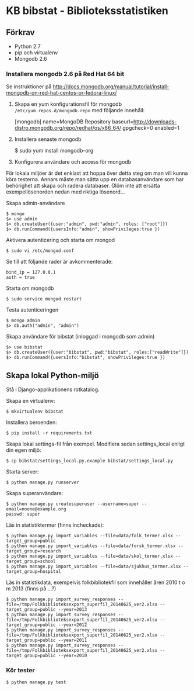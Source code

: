 KB bibstat - Biblioteksstatistiken
==================================

## Förkrav ##

* Python 2.7
* pip och virtualenv
* Mongodb 2.6

### Installera mongodb 2.6 på Red Hat 64 bit ###

Se instruktioner på http://docs.mongodb.org/manual/tutorial/install-mongodb-on-red-hat-centos-or-fedora-linux/

1. Skapa en yum konfigurationsfil för mongodb `/etc/yum.repos.d/mongodb.repo` med följande innehåll:

	[mongodb]
	name=MongoDB Repository
	baseurl=http://downloads-distro.mongodb.org/repo/redhat/os/x86_64/
	gpgcheck=0
	enabled=1

2. Installera senaste mongodb

	$ sudo yum install mongodb-org

3. Konfigurera användare och access för mongodb

För lokala miljöer är det enklast att hoppa över detta steg om man vill kunna köra testerna. 
Annars måste man sätta upp en databasanvändare som har behörighet att skapa och radera databaser.
Glöm inte att ersätta exempellösenorden nedan med riktiga lösenord...

Skapa admin-användare	

	$ mongo
	$> use admin
	$> db.createUser({user:"admin", pwd:"admin", roles: ["root"]})
	$> db.runCommand({usersInfo:"admin", showPrivileges:true })

Aktivera autenticering och starta om mongod
	
	$ sudo vi /etc/mongod.conf

Se till att följande rader är avkommenterade:

	bind_ip = 127.0.0.1
	auth = true
	
Starta om mongodb

	$ sudo service mongod restart
	
Testa autenticeringen
	
	$ mongo admin
	$> db.auth("admin", "admin")

Skapa användare för bibstat (inloggad i mongodb som admin)

	$> use bibstat
	$> db.createUser({user:"bibstat", pwd:"bibstat", roles:["readWrite"]})
	$> db.runCommand({usersInfo:"bibstat", showPrivileges:true })
	
## Skapa lokal Python-miljö ##

Stå i Django-applikationens rotkatalog.

Skapa en virtualenv:

    $ mkvirtualenv bibstat

Installera beroenden:

    $ pip install -r requirements.txt

Skapa lokal settings-fil från exempel. Modifiera sedan settings_local enligt din egen miljö:

    $ cp bibstat/settings_local.py.example bibstat/settings_local.py

Starta server:

	$ python manage.py runserver
	
Skapa superanvändare:
	
	$ python manage.py createsuperuser --username=super --email=noone@example.org 
	passwd: super
    
Läs in statistiktermer (finns incheckade):
	
	$ python manage.py import_variables --file=data/folk_termer.xlsx --target_group=public	
	$ python manage.py import_variables --file=data/forsk_termer.xlsx --target_group=research
	$ python manage.py import_variables --file=data/skol_termer.xlsx --target_group=school
	$ python manage.py import_variables --file=data/sjukhus_termer.xlsx --target_group=hospital

Läs in statistikdata, exempelvis folkbibliotekfil som innehåller åren 2010 t o m 2013 (finns på ...?)
	
	$ python manage.py import_survey_responses --file=/tmp/Folkbiblioteksexport_superfil_20140625_ver2.xlsx --target_group=public --year=2013
	$ python manage.py import_survey_responses --file=/tmp/Folkbiblioteksexport_superfil_20140625_ver2.xlsx --target_group=public --year=2012
	$ python manage.py import_survey_responses --file=/tmp/Folkbiblioteksexport_superfil_20140625_ver2.xlsx --target_group=public --year=2011
	$ python manage.py import_survey_responses --file=/tmp/Folkbiblioteksexport_superfil_20140625_ver2.xlsx --target_group=public --year=2010

### Kör tester ###

	$ python manage.py test
